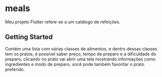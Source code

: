 # meals

Meu projeto Flutter refere-se a um catálogo de refeições. 

## Getting Started

Contém uma lista com várias classes de alimentos, e dentro dessas classes tem os pratos, é possível saber preço, tempo de preparo e a dificuldade do preparo, clicando no prato vai abrir uma tela mostrando informações como ingredientes e modo de preparo, você pode também favoritar o prato preferido.
